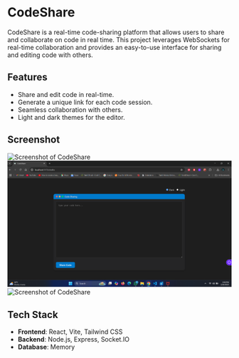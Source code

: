 # CodeShare

CodeShare is a real-time code-sharing platform that allows users to share and collaborate on code in real time. This project leverages WebSockets for real-time collaboration and provides an easy-to-use interface for sharing and editing code with others.

## Features

- Share and edit code in real-time.
- Generate a unique link for each code session.
- Seamless collaboration with others.
- Light and dark themes for the editor.

## Screenshot

![Screenshot of CodeShare](./assets/main.png)
![Screenshot of CodeShare](./assets/sharecode.png)
![Screenshot of CodeShare](./assets/popup.png)

## Tech Stack

- **Frontend**: React, Vite, Tailwind CSS
- **Backend**: Node.js, Express, Socket.IO
- **Database**: Memory




